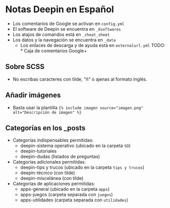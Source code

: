 # Notas Deepin en Español
* Los comentarios de Google se activan en `config.yml`
* El software de Deepin se encuentra en `_dsoftwares`
* Los atajos de comandos está en `_cheat_sheet`
* Los datos y la navegación se encuentra en `_data`
  - Los enlaces de descarga y de ayuda está en `externalurl.yml`
TODO: * Caja de comentarios Google+

## Sobre SCSS
- No escribas caracteres con tilde, "ñ" o ajenas al formato inglés.

## Añadir imágenes
* Basta usar la plantilla `{% include imagen source="imagen.png" alt="Descripción de imagen" %}`

## Categorías en los _posts
* Categorías indispensables permitidas:
	- deepin-sistema operativo (ubicado en la carpeta `SO`)
	- deepin-tutoriales
  - deepin-dudas (listados de preguntas)
* Categorías adicionales permitidas:
	- deepin-tips y trucos (ubicado en la carpeta `tips y trucos`)
	- deepin-técnico (con tilde)
  - deepin-miscelánea (con tilde)
* Categorías de aplicaciones permitidas:
	- apps-general (ubicado en la carpeta `apps`)
	- apps-juegos (carpeta separada con `juegos`)
	- apps-utilidades (carpeta separada con `utilidades`)
